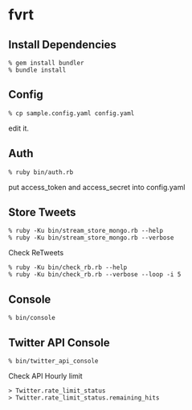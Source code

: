 fvrt
====

Install Dependencies
--------------------

    % gem install bundler
    % bundle install


Config
------

    % cp sample.config.yaml config.yaml

edit it.


Auth
----

    % ruby bin/auth.rb

put access_token and access_secret into config.yaml


Store Tweets
------------

    % ruby -Ku bin/stream_store_mongo.rb --help
    % ruby -Ku bin/stream_store_mongo.rb --verbose


Check ReTweets

    % ruby -Ku bin/check_rb.rb --help
    % ruby -Ku bin/check_rb.rb --verbose --loop -i 5


Console
-------

    % bin/console


Twitter API Console
-------------------

    % bin/twitter_api_console


Check API Hourly limit

    > Twitter.rate_limit_status
    > Twitter.rate_limit_status.remaining_hits
